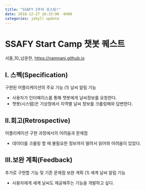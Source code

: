 ```yaml
---
title: "SSAFY 2주차 포스팅!"
date: 2018-12-27 16:33:00 -0400
categories: jekyll update
---
```


# SSAFY Start Camp 챗봇 퀘스트
서울_10_남윤한, https://namnani.github.io

## I. 스펙(Specification)
구현된 어플리케이션의 주요 기능
(1) 날씨 알림 기능
- 사용자가 인터페이스를 통해 챗봇에게 날씨정보를 요청한다.
- 챗봇(시스템)은 기상청에서 지역별 날씨 정보를 크롤링해와 답변한다.

## II.회고(Retrospective)
어플리케이션 구현 과정에서의 어려움과 문제점
- 데이터를 크롤링 할 때 불필요한 정보까지 딸려서 읽어와 어려움이 있었다.

## III.보완 계획(Feedback)
추가로 구현할 기능 및 기존 문제점 보완 계획
(1) 세계 날씨 알림 기능
- 사용자에게 세계 날씨도 제공해주는 기능을 개발하고 싶다.
